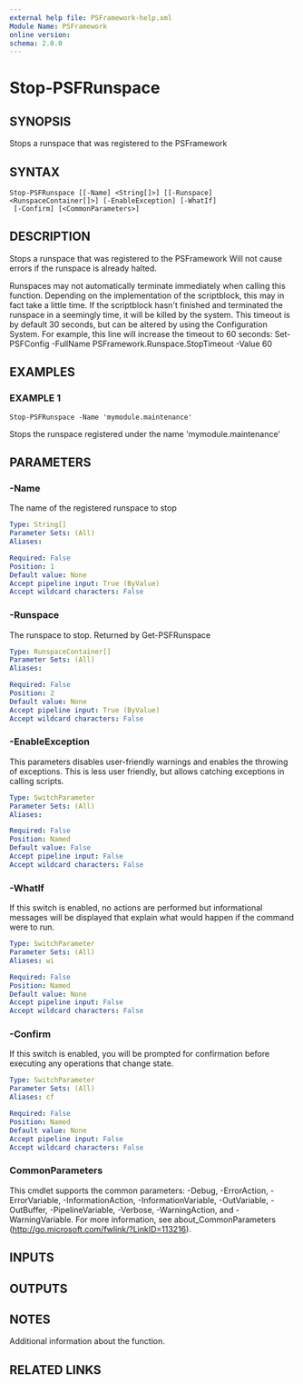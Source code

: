 ```yaml
---
external help file: PSFramework-help.xml
Module Name: PSFramework
online version:
schema: 2.0.0
---
```


# Stop-PSFRunspace

## SYNOPSIS
Stops a runspace that was registered to the PSFramework

## SYNTAX

```
Stop-PSFRunspace [[-Name] <String[]>] [[-Runspace] <RunspaceContainer[]>] [-EnableException] [-WhatIf]
 [-Confirm] [<CommonParameters>]
```

## DESCRIPTION
Stops a runspace that was registered to the PSFramework
Will not cause errors if the runspace is already halted.

Runspaces may not automatically terminate immediately when calling this function.
Depending on the implementation of the scriptblock, this may in fact take a little time.
If the scriptblock hasn't finished and terminated the runspace in a seemingly time, it will be killed by the system.
This timeout is by default 30 seconds, but can be altered by using the Configuration System.
For example, this line will increase the timeout to 60 seconds:
Set-PSFConfig -FullName PSFramework.Runspace.StopTimeout -Value 60

## EXAMPLES

### EXAMPLE 1
```
Stop-PSFRunspace -Name 'mymodule.maintenance'
```

Stops the runspace registered under the name 'mymodule.maintenance'

## PARAMETERS

### -Name
The name of the registered runspace to stop

```yaml
Type: String[]
Parameter Sets: (All)
Aliases:

Required: False
Position: 1
Default value: None
Accept pipeline input: True (ByValue)
Accept wildcard characters: False
```

### -Runspace
The runspace to stop.
Returned by Get-PSFRunspace

```yaml
Type: RunspaceContainer[]
Parameter Sets: (All)
Aliases:

Required: False
Position: 2
Default value: None
Accept pipeline input: True (ByValue)
Accept wildcard characters: False
```

### -EnableException
This parameters disables user-friendly warnings and enables the throwing of exceptions.
This is less user friendly, but allows catching exceptions in calling scripts.

```yaml
Type: SwitchParameter
Parameter Sets: (All)
Aliases:

Required: False
Position: Named
Default value: False
Accept pipeline input: False
Accept wildcard characters: False
```

### -WhatIf
If this switch is enabled, no actions are performed but informational messages will be displayed that explain what would happen if the command were to run.

```yaml
Type: SwitchParameter
Parameter Sets: (All)
Aliases: wi

Required: False
Position: Named
Default value: None
Accept pipeline input: False
Accept wildcard characters: False
```

### -Confirm
If this switch is enabled, you will be prompted for confirmation before executing any operations that change state.

```yaml
Type: SwitchParameter
Parameter Sets: (All)
Aliases: cf

Required: False
Position: Named
Default value: None
Accept pipeline input: False
Accept wildcard characters: False
```

### CommonParameters
This cmdlet supports the common parameters: -Debug, -ErrorAction, -ErrorVariable, -InformationAction, -InformationVariable, -OutVariable, -OutBuffer, -PipelineVariable, -Verbose, -WarningAction, and -WarningVariable.
For more information, see about_CommonParameters (http://go.microsoft.com/fwlink/?LinkID=113216).

## INPUTS

## OUTPUTS

## NOTES
Additional information about the function.

## RELATED LINKS
